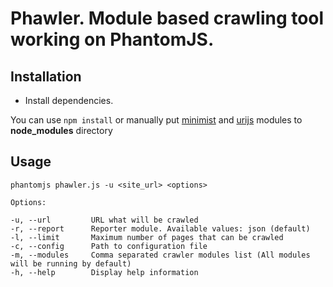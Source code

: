 # Phawler. Module based crawling tool working on PhantomJS.

## Installation

- Install dependencies.

You can use ``` npm install ``` or manually put [minimist](https://github.com/substack/minimist) and [urijs](https://github.com/medialize/URI.js/) modules to **node_modules** directory

## Usage

    phantomjs phawler.js -u <site_url> <options>

    Options:

    -u, --url         URL what will be crawled
    -r, --report      Reporter module. Available values: json (default)
    -l, --limit       Maximum number of pages that can be crawled
    -c, --config      Path to configuration file
    -m, --modules     Comma separated crawler modules list (All modules will be running by default)
    -h, --help        Display help information